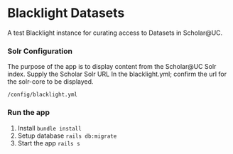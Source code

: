 # Blacklight Datasets

A test Blacklight instance for curating access to Datasets in Scholar@UC. 

### Solr Configuration

The purpose of the app is to display content from the Scholar@UC Solr index. Supply the Scholar Solr URL In the blacklight.yml; confirm the url for the solr-core to be displayed.

`/config/blacklight.yml`

### Run the app

1. Install
  `bundle install`
1. Setup database
  `rails db:migrate`
1. Start the app
  `rails s`
